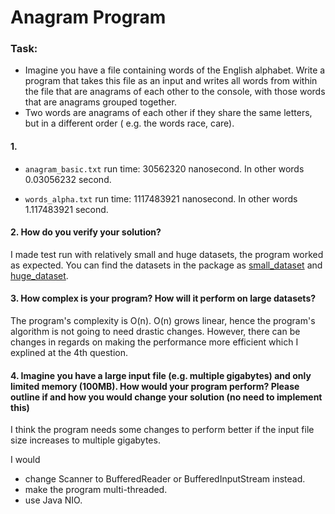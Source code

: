 # Anagram Program

### Task:

- Imagine you have a file containing words of the English alphabet. Write a program that takes this
  file as an input and writes all words from within the file that are anagrams of each other to the
  console, with those words that are anagrams grouped together.
- Two words are anagrams of each other if they share the same letters, but in a different order (
  e.g. the words race, care).

#### 1.

* ```anagram_basic.txt``` run time: 30562320 nanosecond. In other words 0.03056232 second.

* ```words_alpha.txt``` run time: 1117483921 nanosecond. In other words 1.117483921 second.

#### 2. How do you verify your solution?

I made test run with relatively small and huge datasets, the program worked as expected. You can
find the datasets in the package as [small_dataset](anagram_basic.txt)
and [huge_dataset](words_alpha.txt).

#### 3. How complex is your program? How will it perform on large datasets?

The program's complexity is O(n). O(n) grows linear, hence the program's algorithm is not going to
need drastic changes. However, there can be changes in regards on making the performance more
efficient which I explined at the 4th question.

#### 4. Imagine you have a large input file (e.g. multiple gigabytes) and only limited memory (100MB). How would your program perform? Please outline if and how you would change your solution (no need to implement this)

I think the program needs some changes to perform better if the input file size increases to
multiple gigabytes.

I would

- change Scanner to BufferedReader or BufferedInputStream instead.
- make the program multi-threaded.
- use Java NIO.